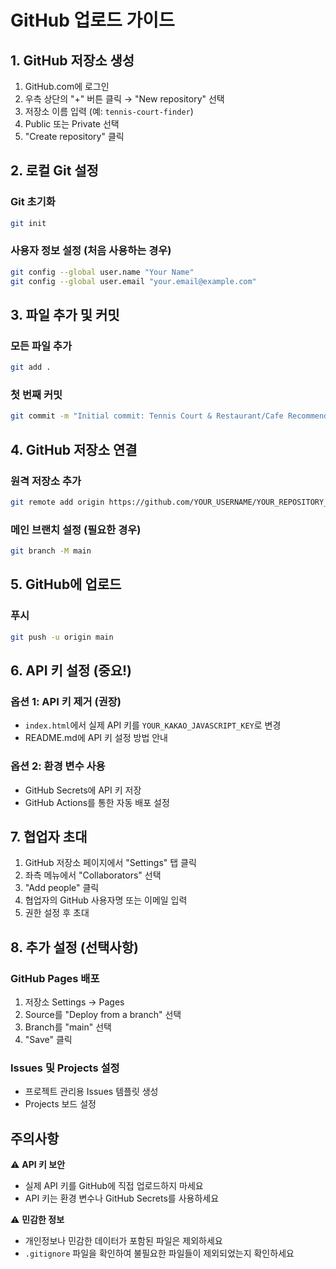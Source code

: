 # GitHub 업로드 가이드

## 1. GitHub 저장소 생성

1. GitHub.com에 로그인
2. 우측 상단의 "+" 버튼 클릭 → "New repository" 선택
3. 저장소 이름 입력 (예: `tennis-court-finder`)
4. Public 또는 Private 선택
5. "Create repository" 클릭

## 2. 로컬 Git 설정

### Git 초기화
```bash
git init
```

### 사용자 정보 설정 (처음 사용하는 경우)
```bash
git config --global user.name "Your Name"
git config --global user.email "your.email@example.com"
```

## 3. 파일 추가 및 커밋

### 모든 파일 추가
```bash
git add .
```

### 첫 번째 커밋
```bash
git commit -m "Initial commit: Tennis Court & Restaurant/Cafe Recommendation"
```

## 4. GitHub 저장소 연결

### 원격 저장소 추가
```bash
git remote add origin https://github.com/YOUR_USERNAME/YOUR_REPOSITORY_NAME.git
```

### 메인 브랜치 설정 (필요한 경우)
```bash
git branch -M main
```

## 5. GitHub에 업로드

### 푸시
```bash
git push -u origin main
```

## 6. API 키 설정 (중요!)

### 옵션 1: API 키 제거 (권장)
- `index.html`에서 실제 API 키를 `YOUR_KAKAO_JAVASCRIPT_KEY`로 변경
- README.md에 API 키 설정 방법 안내

### 옵션 2: 환경 변수 사용
- GitHub Secrets에 API 키 저장
- GitHub Actions를 통한 자동 배포 설정

## 7. 협업자 초대

1. GitHub 저장소 페이지에서 "Settings" 탭 클릭
2. 좌측 메뉴에서 "Collaborators" 선택
3. "Add people" 클릭
4. 협업자의 GitHub 사용자명 또는 이메일 입력
5. 권한 설정 후 초대

## 8. 추가 설정 (선택사항)

### GitHub Pages 배포
1. 저장소 Settings → Pages
2. Source를 "Deploy from a branch" 선택
3. Branch를 "main" 선택
4. "Save" 클릭

### Issues 및 Projects 설정
- 프로젝트 관리용 Issues 템플릿 생성
- Projects 보드 설정

## 주의사항

⚠️ **API 키 보안**
- 실제 API 키를 GitHub에 직접 업로드하지 마세요
- API 키는 환경 변수나 GitHub Secrets를 사용하세요

⚠️ **민감한 정보**
- 개인정보나 민감한 데이터가 포함된 파일은 제외하세요
- `.gitignore` 파일을 확인하여 불필요한 파일들이 제외되었는지 확인하세요 